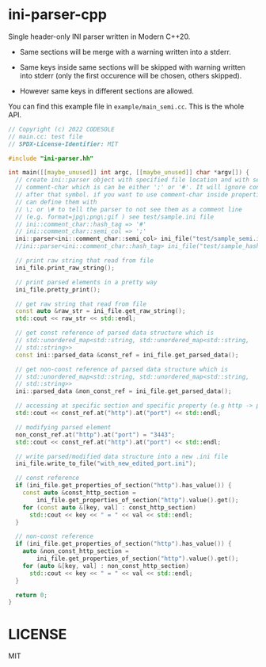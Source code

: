 # ini-parser-cpp
Single header-only INI parser written in Modern C++20.

 - Same sections will be merge with a warning written into a stderr.

 - Same keys inside same sections will be skipped with warning written into stderr (only the first occurence will be chosen, others skipped).

 - However same keys in different sections are allowed.

You can find this example file in `example/main_semi.cc`. This is the whole API.

```cpp
// Copyright (c) 2022 CODESOLE
// main.cc: test file
// SPDX-License-Identifier: MIT

#include "ini-parser.hh"

int main([[maybe_unused]] int argc, [[maybe_unused]] char *argv[]) {
  // create ini::parser object with specified file location and with selected
  // comment-char which is can be either ';' or '#'. It will ignore contents
  // after that symbol. if you want to use comment-char inside properties you
  // can define them with
  // \; or \# to tell the parser to not see them as a comment line
  // (e.g. format=jpg\;png\;gif ) see test/sample.ini file
  // ini::comment_char::hash_tag => '#'
  // ini::comment_char::semi_col => ';'
  ini::parser<ini::comment_char::semi_col> ini_file("test/sample_semi.ini");
  //ini::parser<ini::comment_char::hash_tag> ini_file("test/sample_hash.ini");

  // print raw string that read from file
  ini_file.print_raw_string();

  // print parsed elements in a pretty way
  ini_file.pretty_print();

  // get raw string that read from file
  const auto &raw_str = ini_file.get_raw_string();
  std::cout << raw_str << std::endl;

  // get const reference of parsed data structure which is
  // std::unordered_map<std::string, std::unordered_map<std::string,
  // std::string>>
  const ini::parsed_data &const_ref = ini_file.get_parsed_data();

  // get non-const reference of parsed data structure which is
  // std::unordered_map<std::string, std::unordered_map<std::string,
  // std::string>>
  ini::parsed_data &non_const_ref = ini_file.get_parsed_data();

  // accessing at specific section and specific property (e.g http -> port)
  std::cout << const_ref.at("http").at("port") << std::endl;

  // modifying parsed element
  non_const_ref.at("http").at("port") = "3443";
  std::cout << const_ref.at("http").at("port") << std::endl;

  // write parsed/modified data structure into a new .ini file
  ini_file.write_to_file("with_new_edited_port.ini");

  // const reference
  if (ini_file.get_properties_of_section("http").has_value()) {
    const auto &const_http_section =
        ini_file.get_properties_of_section("http").value().get();
    for (const auto &[key, val] : const_http_section)
      std::cout << key << " = " << val << std::endl;
  }

  // non-const reference
  if (ini_file.get_properties_of_section("http").has_value()) {
    auto &non_const_http_section =
        ini_file.get_properties_of_section("http").value().get();
    for (auto &[key, val] : non_const_http_section)
      std::cout << key << " = " << val << std::endl;
  }

  return 0;
}
```

# LICENSE
MIT
